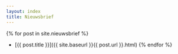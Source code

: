 ```yaml
---
layout: index
title: Nieuwsbrief
---
```

{% for post in site.nieuwsbrief %}
- [{{ post.title }}]({{ site.baseurl }}{{ post.url }}.html)
{% endfor %}
